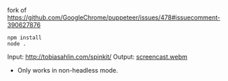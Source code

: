 
fork of https://github.com/GoogleChrome/puppeteer/issues/478#issuecomment-390627876

```
npm install
node .
```

Input: http://tobiasahlin.com/spinkit/
Output: [screencast.webm](screencast.webm)


* Only works in non-headless mode.


